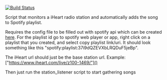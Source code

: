 [![Build Status](https://drone.lokyra.org/api/badges/ljohnson20/iheart-2-sp/status.svg?ref=refs/heads/master)](https://drone.lokyra.org/ljohnson20/iheart-2-sp)

Script that monitors a iHeart radio station and automatically adds the song to Spotify playlist.

Requires the config file to be filled out with spotify api which can be created [here](https://developer.spotify.com/dashboard/login). For the playlist id go to spotify web player or app, right click on a playlist that you created, and select copy playlist link/uri. It should look something like this "spotify:playlist:37i9dQZEVXbLRQDuF5jeBp".

The iHeart url should just be the base station url. Example: ["https://www.iheart.com/live/z100-1469/"]()

Then just run the station_listener script to start gathering songs